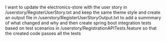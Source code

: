 I want to update the electronics-store with the user story in /userstory/RegisterUserStory.txt and keep the same theme style and create an output file in /userstory/RegisterUserStoryOutput.txt to add a summmary of what changed and why and then create spring boot integration tests based on test scenarios in /userstory/RegistrationAPITests.feature so that the created code passes all the tests